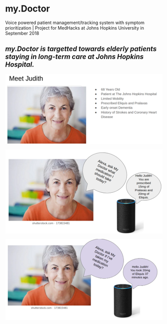 # my.Doctor
Voice powered patient management/tracking system with symptom prioritization | Project for MedHacks at Johns Hopkins University in September 2018

<i><h2>my.Doctor is targetted towards elderly patients staying in *long-term* care at Johns Hopkins Hospital.</h2></i>

<p align="center">
  <img src="static/4.png"/>
</p>


<p align="center">
  <img src="static/5.png"/>
</p>


<p align="center">
  <img src="static/7.png"/>
</p>
